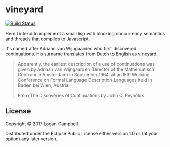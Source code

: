 # vineyard

[![Build Status](https://travis-ci.org/logaan/vineyard.svg?branch=master)](https://travis-ci.org/logaan/vineyard)

Here I intend to implement a small lisp with blocking concurrency semantics and
threads that compiles to Javascript.

It's named after Adriaan van Wijngaarden who first discovered continuations.
His surname translates from Dutch to English as vineyard.

> Apparently, the earliest description of a use of continuations was given
> by Adriaan van Wijngaarden (Director of the Mathematisch Centrum in
> Amsterdam) in September 1964, at an IFIP Working Conference on Formal
> Language Description Languages held in Baden bei Wien, Austria. 
> 
> From The Discoveries of Continuations by John C. Reynolds.

## License

Copyright © 2017 Logan Campbell

Distributed under the Eclipse Public License either version 1.0 or (at
your option) any later version.
